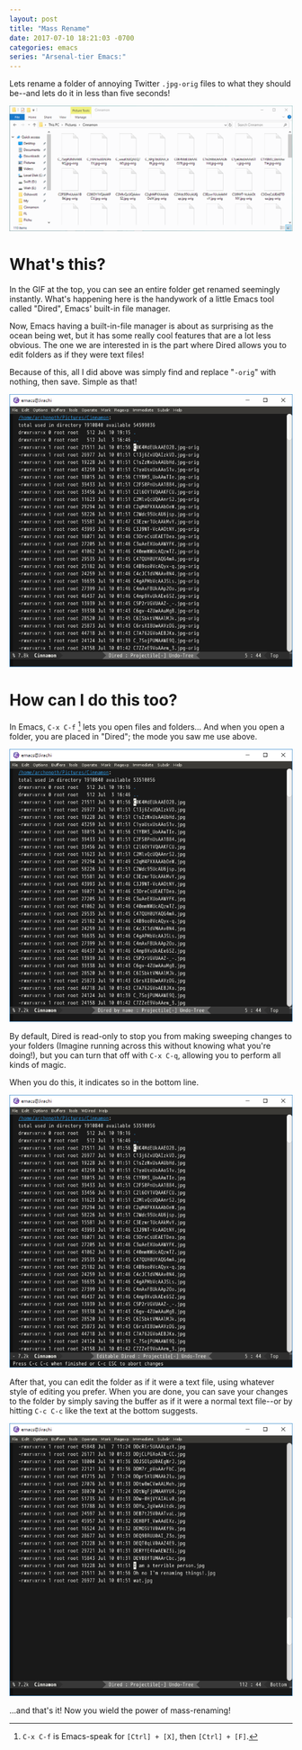 ```yaml
---
layout: post
title: "Mass Rename"
date: 2017-07-10 18:21:03 -0700
categories: emacs
series: "Arsenal-tier Emacs:"
---
```


Lets rename a folder of annoying Twitter `.jpg-orig` files to what they should be--and lets do it in less than five seconds!

![Renaming of an entire folder in no time at all](/assets/Mass-Rename.gif "Beep boop, renamed!")

<!-- more -->

# What's this?
In the GIF at the top, you can see an entire folder get renamed
seemingly instantly. What's happening here is the handywork of a
little Emacs tool called "Dired", Emacs' built-in file manager.

Now, Emacs having a built-in-file manager is about as surprising as
the ocean being wet, but it has some really cool features that are a
lot less obvious. The one we are interested in is the part where Dired
allows you to edit folders as if they were text files!

Because of this, all I did above was simply find and replace "`-orig`"
with nothing, then save. Simple as that!

![Find and replace](/assets/Dired-Rename.gif "It's all text!")

# How can I do this too?
In Emacs, `C-x C-f` [^1] lets you open files and folders... And when you
open a folder, you are placed in "Dired"; the mode you saw me use
above.

![Navigating a folder in Dired](/assets/Dired1.png "Welcome to Dired!")

By default, Dired is read-only to stop you from making sweeping
changes to your folders (Imagine running across this without knowing
what you're doing!), but you can turn that off with `C-x C-q`,
allowing you to perform all kinds of magic.

When you do this, it indicates so in the bottom line.

![The bottom line shows you can edit!](/assets/Dired2.png "Uh oh")

After that, you can edit the folder as if it were a text file, using
whatever style of editing you prefer. When you are done, you can save
your changes to the folder by simply saving the buffer as if it were a
normal text file--or by hitting `C-c C-c` like the text at the bottom
suggests.

![Modifications!](/assets/Dired3.png "Macros work really nicely here too!")

...and that's it! Now you wield the power of mass-renaming!

[^1]: `C-x C-f` is Emacs-speak for `[Ctrl] + [X]`, then `[Ctrl] + [F]`.
